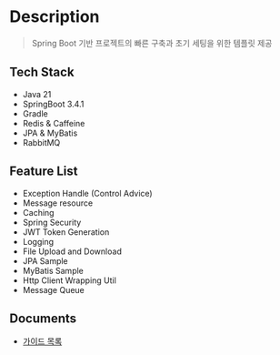 # Description
> Spring Boot 기반 프로젝트의 빠른 구축과 초기 세팅을 위한 템플릿 제공 

## Tech Stack
- Java 21
- SpringBoot 3.4.1
- Gradle
- Redis & Caffeine
- JPA & MyBatis
- RabbitMQ

## Feature List
- Exception Handle (Control Advice)
- Message resource
- Caching
- Spring Security
- JWT Token Generation
- Logging
- File Upload and Download
- JPA Sample
- MyBatis Sample
- Http Client Wrapping Util
- Message Queue

## Documents
- [가이드 목록](docs/guide.md)